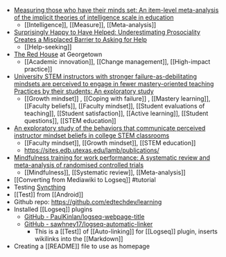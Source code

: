 - [Measuring those who have their minds set: An item-level meta-analysis of the implicit theories of intelligence scale in education](https://www.sciencedirect.com/science/article/pii/S1747938X22000483?dgcid=raven_sd_aip_email)
	- [[Intelligence]], [[Measure]], [[Meta-analysis]]
- [Surprisingly Happy to Have Helped: Underestimating Prosociality Creates a Misplaced Barrier to Asking for Help](https://journals.sagepub.com/doi/abs/10.1177/09567976221097615)
	- [[Help-seeking]]
- [The Red House](https://redhouse.georgetown.edu/) at Georgetown
	- [[Academic innovation]], [[Change management]], [[High-impact practice]]
- [University STEM instructors with stronger failure-as-debilitating mindsets are perceived to engage in fewer mastery-oriented teaching Practices by their students: An exploratory study](https://link.springer.com/article/10.1007/s11218-022-09718-2)
	- [[Growth mindset]] , [[Coping with failure]] , [[Mastery learning]], [[Faculty beliefs]], [[Faculty mindset]], [[Student evaluations of teaching]], [[Student satisfaction]], [[Active learning]], [[Student questions]], [[STEM education]]
- [An exploratory study of the behaviors that communicate perceived instructor mindset beliefs in college STEM classrooms](https://www.sciencedirect.com/science/article/abs/pii/S0742051X22000919?via%3Dihub)
	- [[Faculty mindset]], [[Growth mindset]], [[STEM education]]
	- https://sites.edb.utexas.edu/lamb/publications/
- [Mindfulness training for work performance: A systematic review and meta-analysis of randomised controlled trials](https://psyarxiv.com/2vkru/)
	- [[Mindfulness]], [[Systematic review]], [[Meta-analysis]]
- [[Converting from Mediawiki to Logseq]] #tutorial
- Testing [Syncthing](https://syncthing.net)
- [[Test]] from [[Android]]
- Github repo: https://github.com/edtechdev/learning
- Installed [[Logseq]] plugins
	- [GitHub - PaulKinlan/logseq-webpage-title](https://github.com/paulkinlan/logseq-webpage-title)
	- [GitHub - sawhney17/logseq-automatic-linker](https://github.com/sawhney17/logseq-automatic-linker)
		- This is a [[Test]] of [[Auto-linking]] for [[Logseq]] plugin, inserts wikilinks into the [[Markdown]]
- Creating a [[README]] file to use as homepage